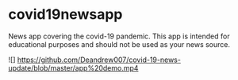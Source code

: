 # covid19newsapp

News app covering the covid-19 pandemic. 
This app is intended for educational purposes and should not be used as your news source.


![] https://github.com/Deandrew007/covid-19-news-update/blob/master/app%20demo.mp4

